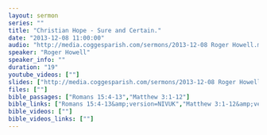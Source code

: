 ```yaml
---
layout: sermon
series: ""
title: "Christian Hope - Sure and Certain."
date: "2013-12-08 11:00:00"
audio: "http://media.coggesparish.com/sermons/2013-12-08 Roger Howell.mp3"
speaker: "Roger Howell"
speaker_info: ""
duration: "19"
youtube_videos: [""]
slides: ["http://media.coggesparish.com/sermons/2013-12-08 Roger Howell.pdf"]
files: [""]
bible_passages: ["Romans 15:4-13","Matthew 3:1-12"]
bible_links: ["Romans 15:4-13&amp;version=NIVUK","Matthew 3:1-12&amp;version=NIVUK"]
bible_videos: [""]
bible_videos_links: [""]
---
```

